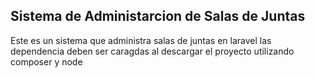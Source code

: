 ## Sistema de Administarcion de Salas de Juntas

Este es un sistema que administra salas de juntas en laravel las dependencia deben ser caragdas al descargar el proyecto utilizando composer y node
